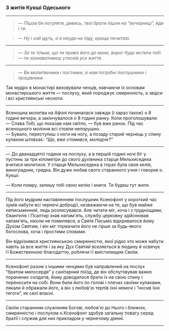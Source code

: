 ### З житія Кукші Одеського

---

> *— Пішов би погуляти, дивись, твої брати пішли на
“вечорниці”, йди і ти.*

> *— Ну і хай ідуть, а я нікуди не піду, краще почитаю.*

---

> *— За те тільки, що ти привіз його до мене, ворог буде
мстити тобі — ти зазнаватимеш утисків усе життя.*

---

  > *— Ви молитвеники і постники, а нам потрібні послушники і працівники.*
  
  Так мудро в монастирі виховували ченців, навчаючи їх основам монастирського життя — послуху, який породжує смиренність, а звідси і всі християнські чесноти.

---

Всеношна молитва на Афоні починалася завжди (і
зараз також) о 8 годині вечора, а закінчувалося о 8 годині ранку. Коли проголошували:  
— Слава Тобі, що показав нам світло, — був вже ранок. Під час всеношного моління всі стояли непорушно.  
— Бувало, переступиш з ноги на ногу, а позаду старий
чернець у спину кулаком штовхає: *“Що, вже стомився,
молодче?”*

---

— До дванадцятої години на послуху, а в першій
годині ночі біг у пустинь за три кілометри до свого
духівника старця Мельхиседека вчитися молитися.
У старця Мельхиседека в горах була своя келія,
виноградник, грядка. Він дуже любив свого старанного
учня і говорив о. Кукші:

— Коли помру, залишу тобі свою келію і книги. Ти
будеш тут жити.

---

Під його мудрим наставленням послушник Ксенофонт
у короткий час зумів набути всі чернечі добродії, незважаючи на те, що був майже неписьменний, ледь розписувався. Але читати міг, хоча і з труднощами, Євангеліє і Псалтир знав напам'ять, службу церковну здійснював напам'ять, ніколи не помилявся, а Святе Письмо відкривалося йому Духом Святим, і він міг тлумачити його не гірше за будь-якого богослова, хоча і простими словами.

Він відрізнявся християнською смиренністю, якої рідко хто може набути навіть за все життя і за яку Дух Святий вселяється в людину й освячує її Божественною благодаттю, роблячи її вмістилищем Своїм.

---

Ксенофонт разом з іншими ченцями був направлений на послух “братом милосердя” у санітарний поїзд, де він обслуговував важко поранених солдатів, йому доводилося брати їх на свою спину і переносити на собі. Вони били
його по голові і плечах своїми кулаками, лякали й ображали його, а він з любов'ю терпів їхні немочі і “носив їхні
тяготи”, як свої власні.

---

Своїм старанним служінням Богові, любов'ю до Нього і ближніх, смиренністю і послухом о.Ксенофонт здобув загальну повагу серед братії і служив для них прикладом у чернечому діянні.

---









































